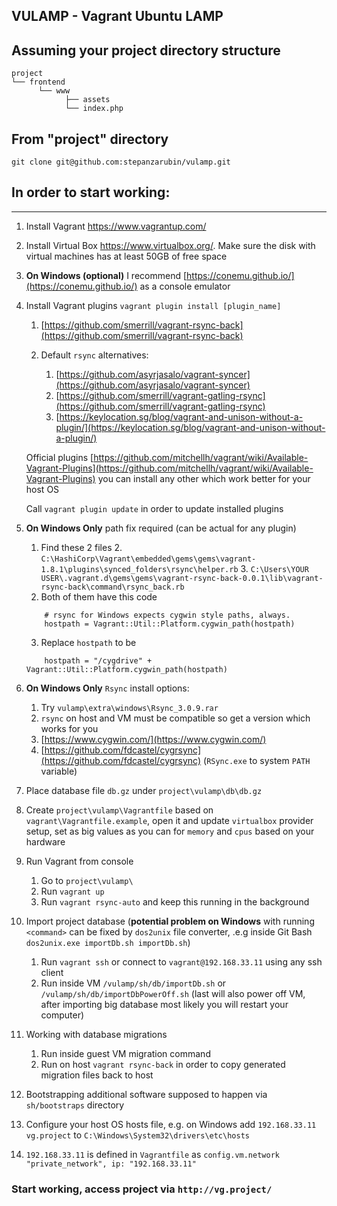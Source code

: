 ## VULAMP - Vagrant Ubuntu LAMP

## Assuming your project directory structure

	project
    └── frontend
          └── www
            	├── assets
            	└── index.php

## From "project" directory
	git clone git@github.com:stepanzarubin/vulamp.git

## In order to start working:
<hr>

1. Install Vagrant https://www.vagrantup.com/
2. Install Virtual Box https://www.virtualbox.org/. Make sure the disk with virtual machines has at least 50GB of free space
3. **On Windows (optional)** I recommend [https://conemu.github.io/](https://conemu.github.io/) as a console emulator
4. Install Vagrant plugins `vagrant plugin install [plugin_name]`
    1. [https://github.com/smerrill/vagrant-rsync-back](https://github.com/smerrill/vagrant-rsync-back)
    2. Default `rsync` alternatives:
    
	    1) [https://github.com/asyrjasalo/vagrant-syncer](https://github.com/asyrjasalo/vagrant-syncer)
	    2) [https://github.com/smerrill/vagrant-gatling-rsync](https://github.com/smerrill/vagrant-gatling-rsync)
	    3) [https://keylocation.sg/blog/vagrant-and-unison-without-a-plugin/](https://keylocation.sg/blog/vagrant-and-unison-without-a-plugin/)

    Official plugins [https://github.com/mitchellh/vagrant/wiki/Available-Vagrant-Plugins](https://github.com/mitchellh/vagrant/wiki/Available-Vagrant-Plugins)
    you can install any other which work better for your host OS
    
    Call `vagrant plugin update` in order to update installed plugins

5. **On Windows Only** path fix required (can be actual for any plugin)
	1. Find these 2 files
        2. `C:\HashiCorp\Vagrant\embedded\gems\gems\vagrant-1.8.1\plugins\synced_folders\rsync\helper.rb`
        3. `C:\Users\YOUR USER\.vagrant.d\gems\gems\vagrant-rsync-back-0.0.1\lib\vagrant-rsync-back\command\rsync_back.rb`
	4. Both of them have this code
	```
		# rsync for Windows expects cygwin style paths, always.
		hostpath = Vagrant::Util::Platform.cygwin_path(hostpath)
	```
	3. Replace `hostpath` to be
	```
		hostpath = "/cygdrive" + Vagrant::Util::Platform.cygwin_path(hostpath)
	```

6. **On Windows Only** `Rsync` install options:
	1. Try `vulamp\extra\windows\Rsync_3.0.9.rar`
	2. `rsync` on host and VM must be compatible so get a version which works for you
	3. [https://www.cygwin.com/](https://www.cygwin.com/)
	4. [https://github.com/fdcastel/cygrsync](https://github.com/fdcastel/cygrsync) (`RSync.exe` to system `PATH` variable)
    
7. Place database file `db.gz` under `project\vulamp\db\db.gz`
8. Create `project\vulamp\Vagrantfile` based on `vagrant\Vagrantfile.example`, open it and update `virtualbox` provider setup, set as big values as you can for `memory` and `cpus` based on your hardware
9. Run Vagrant from console
    1. Go to `project\vulamp\`
    2. Run `vagrant up`
    3. Run `vagrant rsync-auto` and keep this running in the background
    
10. Import project database (**potential problem on Windows** with running `<command>` can be fixed by `dos2unix` file converter, .e.g inside Git Bash `dos2unix.exe importDb.sh importDb.sh`)
    1. Run `vagrant ssh` or connect to `vagrant@192.168.33.11` using any ssh client
    2. Run inside VM `/vulamp/sh/db/importDb.sh` or `/vulamp/sh/db/importDbPowerOff.sh` (last will also power off VM, after importing big database most likely you will restart your computer)

11. Working with database migrations
    1. Run inside guest VM migration command
    2. Run on host `vagrant rsync-back` in order to copy generated migration files back to host
    
12. Bootstrapping additional software supposed to happen via `sh/bootstraps` directory
13. Configure your host OS hosts file, e.g. on Windows add `192.168.33.11 vg.project` to `C:\Windows\System32\drivers\etc\hosts`
14. `192.168.33.11` is defined in `Vagrantfile` as `config.vm.network "private_network", ip: "192.168.33.11"`

### Start working, access project via `http://vg.project/`
